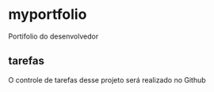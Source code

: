# myportfolio
Portifolio do desenvolvedor
## tarefas
O controle de tarefas desse projeto será realizado no Github